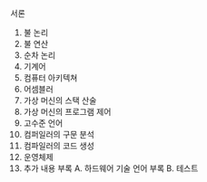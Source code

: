 서론
1. 불 논리
2. 불 연산
3. 순차 논리
4. 기계어
5. 컴퓨터 아키텍쳐
6. 어셈블러
7. 가상 머신의 스택 산술
8. 가상 머신의 프로그램 제어
9. 고수준 언어
10. 컴퍼일러의 구문 분석
11. 컴파일러의 코드 생성
12. 운영체제
13. 추가 내용
부록 A. 하드웨어 기술 언어
부록 B. 테스트 
